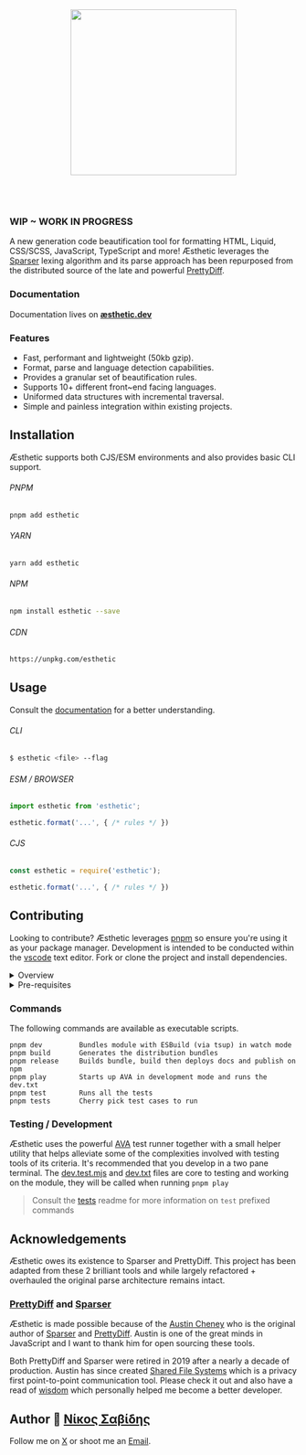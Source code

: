 <br>
<p align="center">
<br>
<a href="https://æsthetic.dev">
<img src="https://raw.githubusercontent.com/panoply/esthetic/next/docs/src/assets/svg/æsthetic.svg" width="290px">
</a>
<br>
<br>
</p>

<br>

### WIP ~ WORK IN PROGRESS

A new generation code beautification tool for formatting HTML, Liquid, CSS/SCSS, JavaScript, TypeScript and more! Æsthetic leverages the [Sparser](https://sparser.io/docs-html/tech-documentation.xhtml#universal-parse-model) lexing algorithm and its parse approach has been repurposed from the distributed source of the late and powerful [PrettyDiff](https://github.com/prettydiff/prettydiff/blob/master/options.md).

### Documentation

Documentation lives on **[æsthetic.dev](https://æsthetic.dev)**

### Features

- Fast, performant and lightweight (50kb gzip).
- Format, parse and language detection capabilities.
- Provides a granular set of beautification rules.
- Supports 10+ different front~end facing languages.
- Uniformed data structures with incremental traversal.
- Simple and painless integration within existing projects.

## Installation

Æsthetic supports both CJS/ESM environments and also provides basic CLI support.

###### PNPM

```bash
pnpm add esthetic
```

###### YARN

```bash
yarn add esthetic
```

###### NPM

```bash
npm install esthetic --save
```

###### CDN

```bash
https://unpkg.com/esthetic
```

## Usage

Consult the [documentation](https://æsthetic.dev) for a better understanding.

###### CLI

```bash
$ esthetic <file> --flag
```

###### ESM / BROWSER

<!--prettier-ignore-->
```js
import esthetic from 'esthetic';

esthetic.format('...', { /* rules */ })

```

###### CJS

<!--prettier-ignore-->
```js
const esthetic = require('esthetic');

esthetic.format('...', { /* rules */ })

```

## Contributing

Looking to contribute? Æsthetic leverages [pnpm](https://pnpm.js.org/) so ensure you're using it as your package manager. Development is intended to be conducted within the [vscode](https://code.visualstudio.com/) text editor. Fork or clone the project and install dependencies.

<details>
<summary>
  Overview
</summary>
<p>

The Æsthetic codebase may seem large and daunting to navigate at first glance, but it's relatively easy to dissect and grasp. The first place you want to start is [src/esthetic.ts](/src/esthetic.ts) which is where the esthetic instance is established.

**Parser**

The [src/parse/parser.ts](/src/parse/parser.ts) file is where you will finds the controller responsible for maintaining and generating the data-structure parse table. The lexers will refer to the values and methods contained within.

**Lexers**

The [src/lexers](/src/lexers/) directory and containing files are responsible for parse operations, this where the parse table gets generated. Markup languages use the [markup.ts](/src/lexers/markup.ts) lexer, Script languages (i.e: JSON, JavaScript etc) use [script.ts](/src/lexers/script.ts) lexer and Style languages (i.e: CSS) use [style.ts](/src/lexers/style.ts) lexer

**Format**

The [src/format](/src/format/) directory and containing files are used in the second cycle, following the lexer operation/s. This where the generated parse table will be traversed and beautification is applied.

---

If you have any questions or would like more context etc please do not hesitate to submit an issue or reach me on [Twitter](https://twitter.com/niksavvidis). I'm also happy to hear from, learn from or help developers interested in this project.

</p>
</details>

<details>
<summary>
  Pre-requisites
</summary>
<p>

- [Git](https://git-scm.com/)
- [Node v16^](https://nodejs.org/)
- [Pnpm v7^](https://pnpm.js.org/)
- [VSCode](https://code.visualstudio.com/)

</p>
</details>

### Commands

The following commands are available as executable scripts.

```
pnpm dev         Bundles module with ESBuild (via tsup) in watch mode
pnpm build       Generates the distribution bundles
pnpm release     Builds bundle, build then deploys docs and publish on npm
pnpm play        Starts up AVA in development mode and runs the dev.txt
pnpm test        Runs all the tests
pnpm tests       Cherry pick test cases to run
```

### Testing / Development

Æsthetic uses the powerful [AVA](https://github.com/avajs/ava) test runner together with a small helper utility that helps alleviate some of the complexities involved with testing tools of its criteria. It's recommended that you develop in a two pane terminal. The [dev.test.mjs](/tests/dev.test.mjs) and [dev.txt](/tests/dev.txt) files are core to testing and working on the module, they will be called when running `pnpm play`

> Consult the [tests](/tests/) readme for more information on `test` prefixed commands

## Acknowledgements

Æsthetic owes its existence to Sparser and PrettyDiff. This project has been adapted from these 2 brilliant tools and while largely refactored + overhauled the original parse architecture remains intact.

### [PrettyDiff](https://github.com/prettydiff/prettydiff) and [Sparser](https://github.com/unibeautify/sparser)

Æsthetic is made possible because of the [Austin Cheney](https://github.com/prettydiff) who is the original author of [Sparser](https://github.com/unibeautify/sparser) and [PrettyDiff](https://github.com/prettydiff/prettydiff). Austin is one of the great minds in JavaScript and I want to thank him for open sourcing these tools.

Both PrettyDiff and Sparser were retired in 2019 after a nearly a decade of production. Austin has since created [Shared File Systems](https://github.com/prettydiff/share-file-systems) which is a privacy first point-to-point communication tool. Please check it out and also have a read of
[wisdom](https://github.com/prettydiff/wisdom) which personally helped me become a better developer.

## Author 🥛 [Νίκος Σαβίδης](mailto:nicos@gmx.com)

Follow me on [X](https://x.com/niksavvidis) or shoot me an [Email](mailto:n.savvidis@gmx.com).

